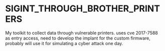 # SIGINT_THROUGH_BROTHER_PRINTERS

My toolkit to collect data through vulnerable printers. uses cve 2017-7588 as entry access, need to develop the implant for the custom firmware, probably will use it for simulating a cyber attack one day.

